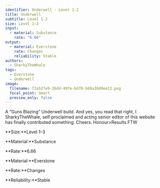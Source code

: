 ```yaml
---
identifier: Underwell - Level 1-2
title: Underwell
subtitle: Level 1-2
size: Level 1–3
input:
  - material: Substance
    rate: "6.66"
output:
  - material: Everstone
    rate: Changes
    reliability: Stable
authors:
  - SharkyTheWhale
tags:
  - Everstone
  - Underwell
image:
  filename: f2a52fe9-26dd-497e-bd78-b69a10d9ee13.png
  focal_point: Smart
  preview_only: false
---
```

A “Guns Blazing” Underwell build.  And yes, you read that right, I SharkyTheWhale, self proclaimed and acting senior editor of this website has finally contributed something. Cheers. Honour>Results FTW

**Size:**Level 1–3

**Material:**Substance

**Rate:**6.66

**Material:**Everstone

**Rate:**Changes

**Reliability:**Stable